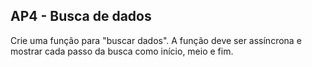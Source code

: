 ## AP4 - Busca de dados

Crie uma função para "buscar dados". A função deve ser assíncrona e mostrar cada passo da busca como início, meio e fim.